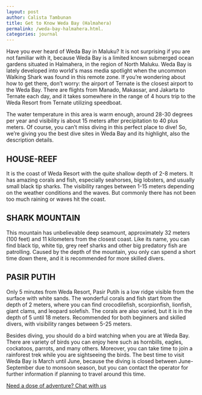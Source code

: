 ```yaml
---
layout: post
author: Calista Tambunan
title: Get to Know Weda Bay (Halmahera)
permalink: /weda-bay-halmahera.html.
categories: journal 
---
```


Have you ever heard of Weda Bay in Maluku? It is not surprising if you are not familiar with it, because Weda Bay is a limited known submerged ocean gardens situated in Halmahera, in the region of North Maluku. Weda Bay is lately developed into world's mass media spotlight when the uncommon Walking Shark was found in this remote zone. If you’re wondering about how to get there, don’t worry: the airport of Ternate is the closest airport to the Weda Bay. There are flights from Manado, Makassar, and Jakarta to Ternate each day, and it takes somewhere in the range of 4 hours trip to the Weda Resort from Ternate utilizing speedboat.

The water temperature in this area is warm enough, around 28-30 degrees per year and visibility is about 15 meters after precipitation to 40 plus meters. Of course, you can’t miss diving in this perfect place to dive! So, we’re giving you the best dive sites in Weda Bay and its highlight, also the description details.

## HOUSE-REEF
It is the coast of Weda Resort with the quite shallow depth of 2-8 meters. It has amazing corals and fish, especially seahorses, big lobsters, and usually small black tip sharks. The visibility ranges between 1-15 meters depending on the weather conditions and the waves. But commonly there has not been too much raining or waves hit the coast.

## SHARK MOUNTAIN
This mountain has unbelievable deep seamount, approximately 32 meters (100 feet) and 11 kilometers from the closest coast. Like its name, you can find black tip, white tip, grey reef sharks and other big predatory fish are patrolling. Caused by the depth of the mountain, you only can spend a short time down there, and it is recommended for more skilled divers.

## PASIR PUTIH
Only 5 minutes from Weda Resort, Pasir Putih is a low ridge visible from the surface with white sands. The wonderful corals and fish start from the depth of 2 meters, where you can find crocodilefish, scorpionfish, lionfish, giant clams, and leopard solefish. The corals are also varied, but it is in the depth of 5 until 18 meters. Recommended for both beginners and skilled divers, with visibility ranges between 5-25 meters.

Besides diving, you should do a bird watching when you are at Weda Bay. There are variety of birds you can enjoy here such as hornbills, eagles, cockatoos, parrots, and many others. Moreover, you can take time to join a rainforest trek while you are sightseeing the birds. The best time to visit Weda Bay is March until June, because the diving is closed between June-September due to monsoon season, but you can contact the operator for further information if planning to travel around this time.

<a href="https://web.whatsapp.com/send?phone={{site.wa}}&text=Hi%20E-Nyelam,%20i%20need%20info%20for%20dive%20spot" class="cta--in--page">Need a dose of adventure? Chat with us</a>
